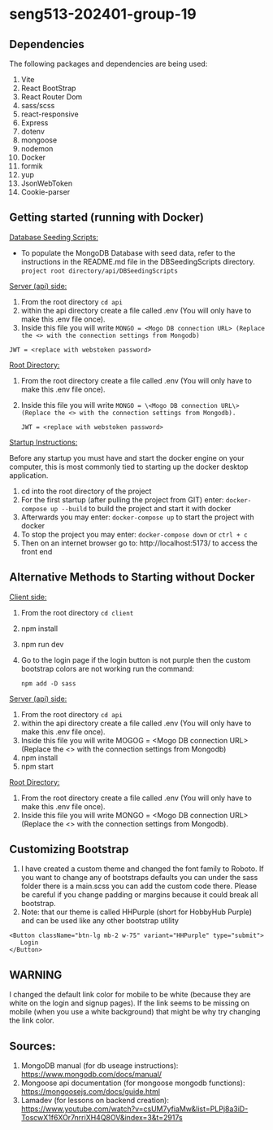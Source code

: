 # seng513-202401-group-19


## Dependencies
The following packages and dependencies are being used:
1. Vite
2. React BootStrap
3. React Router Dom
4. sass/scss
5. react-responsive
6. Express
7. dotenv
8. mongoose
9. nodemon
10. Docker
11. formik
12. yup
13. JsonWebToken
14. Cookie-parser

## Getting started (running with Docker)
<u>Database Seeding Scripts:</u>
- To populate the MongoDB Database with seed data, refer to the instructions in the README.md file in the DBSeedingScripts 
directory. `project root directory/api/DBSeedingScripts`


<u>Server (api) side:</u>
1. From the root directory `cd api`
2. within the api directory create a file called .env (You will only have to make this .env file once).
3. Inside this file you will write `MONGO = <Mogo DB connection URL> (Replace the <> with the connection settings from Mongodb)`

`JWT = <replace with webstoken password>`

<u>Root Directory:</u>
1. From the root directory create a file called .env (You will only have to make this .env file once).
2. Inside this file you will write `MONGO = \<Mogo DB connection URL\> (Replace the <> with the connection settings from Mongodb).`

   `JWT = <replace with webstoken password>`

<u>Startup Instructions:</u>

Before any startup you must have and start the docker engine on your computer, this is most commonly tied to starting up the docker
desktop application.

1. cd into the root directory of the project
2. For the first startup (after pulling the project from GIT) enter: `docker-compose up --build` to build the project and start it with docker
3. Afterwards you may enter: `docker-compose up` to start the project with docker
4. To stop the project you may enter: `docker-compose down` or `ctrl + c`
5. Then on an internet browser go to:  http://localhost:5173/ to access the front end

## Alternative Methods to Starting without Docker

<u>Client side:</u>

1. From the root directory `cd client`
2. npm install
3. npm run dev
4. Go to the login page if the login button is not purple then the custom bootstrap colors are not working run the
   command:

   `npm add -D sass`

<u>Server (api) side:</u>
1. From the root directory `cd api`
2.  within the api directory create a file called .env (You will only have to make this .env file once).
3. Inside this file you will write MOGOG = \<Mogo DB connection URL\> (Replace the <> with the connection settings from Mongodb)
4. npm install
5. npm start

<u>Root Directory:</u>
1. From the root directory create a file called .env (You will only have to make this .env file once).
2. Inside this file you will write MONGO = \<Mogo DB connection URL\> (Replace the <> with the connection settings from Mongodb).



## Customizing Bootstrap 
1. I have created a custom theme and changed the font family to Roboto. If you want to change any of bootstraps
   defaults you can under the sass folder there is a main.scss you can add the custom code there. Please be careful
   if you change padding or margins because it could break all bootstrap.
2. Note: that our theme is called HHPurple (short for HobbyHub Purple) and can be used like any other bootstrap utility
```
<Button className="btn-lg mb-2 w-75" variant="HHPurple" type="submit">
   Login
</Button>
```

## WARNING 
I changed the default link color for mobile to be white (because they are white on the login and signup pages).
If the link seems to be missing on mobile (when you use a white background) that might be why
try changing the link color.



## Sources:
1) MongoDB manual (for db useage instructions): https://www.mongodb.com/docs/manual/
2) Mongoose api documentation (for mongoose mongodb functions): https://mongoosejs.com/docs/guide.html
3) Lamadev (for lessons on backend creation): https://www.youtube.com/watch?v=csUM7yfiaMw&list=PLPj8a3iD-ToscwX1f6XOr7nrriXH4Q8OV&index=3&t=2917s
